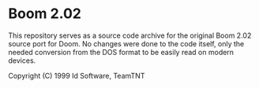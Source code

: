 # Boom 2.02
This repository serves as a source code archive for the original Boom 2.02 source port for Doom. No changes were done to the code itself, only the needed conversion from the DOS format to be easily read on modern devices.

Copyright (C) 1999 Id Software, TeamTNT

